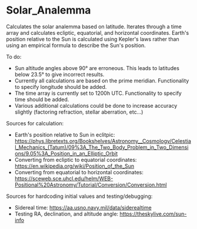 # Solar_Analemma
Calculates the solar analemma based on latitude.
Iterates through a time array and calculates ecliptic, equatorial, and horizontal coordinates.
Earth's position relative to the Sun is calculated using Kepler's laws rather than using an empirical formula to describe the Sun's position.

To do:
- Sun altitude angles above 90° are erroneous. This leads to latitudes below 23.5° to give incorrect results.
- Currently all calculations are based on the prime meridian. Functionality to specify longitude should be added.
- The time array is currently set to 1200h UTC. Functionality to specify time should be added.
- Various additional calculations could be done to increase accuracy slightly (factoring refraction, stellar aberration, etc...)

Sources for calculation:
- Earth's position relative to Sun in eclitpic: https://phys.libretexts.org/Bookshelves/Astronomy__Cosmology/Celestial_Mechanics_(Tatum)/09%3A_The_Two_Body_Problem_in_Two_Dimensions/9.05%3A_Position_in_an_Elliptic_Orbit
- Converting from ecliptic to equatorial coordinates: https://en.wikipedia.org/wiki/Position_of_the_Sun
- Converting from equatorial to horizontal coordinates: https://sceweb.sce.uhcl.edu/helm/WEB-Positional%20Astronomy/Tutorial/Conversion/Conversion.html

Sources for hardcoding initial values and testing/debugging:
- Sidereal time: https://aa.usno.navy.mil/data/siderealtime
- Testing RA, declination, and altitude angle: https://theskylive.com/sun-info